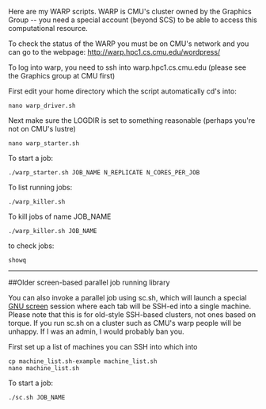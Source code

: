 Here are my WARP scripts.  WARP is CMU's cluster owned by the Graphics Group -- you need a special account (beyond SCS) to be able to access this computational resource.

To check the status of the WARP you must be on CMU's network and you can go to the webpage:
http://warp.hpc1.cs.cmu.edu/wordpress/

To log into warp, you need to ssh into warp.hpc1.cs.cmu.edu (please see the Graphics group at CMU first)

First edit your home directory which the script automatically cd's into:

    nano warp_driver.sh
    
Next make sure the LOGDIR is set to something reasonable (perhaps you're not on CMU's lustre)

    nano warp_starter.sh

To start a job:

    ./warp_starter.sh JOB_NAME N_REPLICATE N_CORES_PER_JOB

To list running jobs:

    ./warp_killer.sh

To kill jobs of name JOB_NAME

    ./warp_killer.sh JOB_NAME

to check jobs:

    showq


----

##Older screen-based parallel job running library

You can also invoke a parallel job using sc.sh, which will launch a special [GNU screen](http://www.gnu.org/s/screen/) session where each tab will be SSH-ed into a single machine.  Please note that this is for old-style SSH-based clusters, not ones based on torque.  If you run sc.sh on a cluster such as CMU's warp people will be unhappy.  If I was an admin, I would probably ban you.

First set up a list of machines you can SSH into which into

    cp machine_list.sh-example machine_list.sh
    nano machine_list.sh

To start a job:

    ./sc.sh JOB_NAME